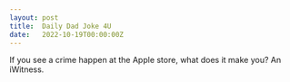 ```yaml
---
layout: post
title:  Daily Dad Joke 4U
date:   2022-10-19T00:00:00Z
---
```

If you see a crime happen at the Apple store, what does it make you? An iWitness.
